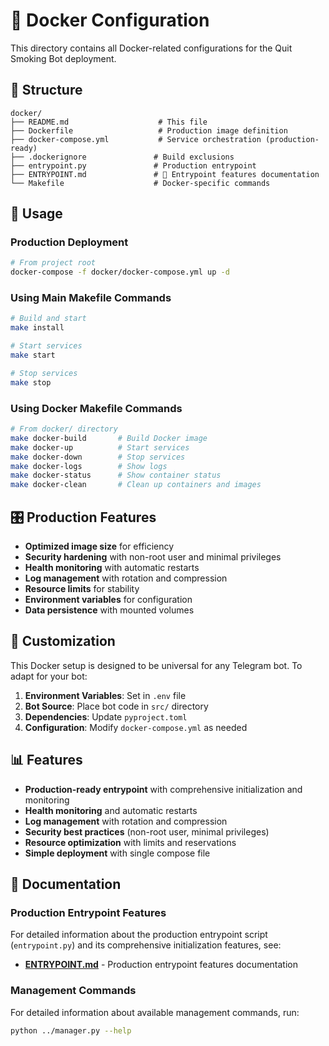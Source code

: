 # 🐳 Docker Configuration

This directory contains all Docker-related configurations for the Quit Smoking Bot deployment.

## 📁 Structure

```
docker/
├── README.md                    # This file
├── Dockerfile                   # Production image definition
├── docker-compose.yml           # Service orchestration (production-ready)
├── .dockerignore               # Build exclusions
├── entrypoint.py               # Production entrypoint
├── ENTRYPOINT.md               # 📖 Entrypoint features documentation
└── Makefile                    # Docker-specific commands
```

## 🚀 Usage

### Production Deployment

```bash
# From project root
docker-compose -f docker/docker-compose.yml up -d
```

### Using Main Makefile Commands

```bash
# Build and start
make install

# Start services
make start

# Stop services
make stop
```

### Using Docker Makefile Commands

```bash
# From docker/ directory
make docker-build       # Build Docker image
make docker-up          # Start services
make docker-down        # Stop services
make docker-logs        # Show logs
make docker-status      # Show container status
make docker-clean       # Clean up containers and images
```

## 🎛️ Production Features

- **Optimized image size** for efficiency
- **Security hardening** with non-root user and minimal privileges
- **Health monitoring** with automatic restarts
- **Log management** with rotation and compression
- **Resource limits** for stability
- **Environment variables** for configuration
- **Data persistence** with mounted volumes

## 🔧 Customization

This Docker setup is designed to be universal for any Telegram bot. To adapt for your bot:

1. **Environment Variables**: Set in `.env` file
2. **Bot Source**: Place bot code in `src/` directory
3. **Dependencies**: Update `pyproject.toml`
4. **Configuration**: Modify `docker-compose.yml` as needed

## 📊 Features

- **Production-ready entrypoint** with comprehensive initialization and monitoring
- **Health monitoring** and automatic restarts
- **Log management** with rotation and compression
- **Security best practices** (non-root user, minimal privileges)
- **Resource optimization** with limits and reservations
- **Simple deployment** with single compose file

## 📖 Documentation

### Production Entrypoint Features

For detailed information about the production entrypoint script (`entrypoint.py`) and its comprehensive initialization features, see:

- [**ENTRYPOINT.md**](./ENTRYPOINT.md) - Production entrypoint features documentation

### Management Commands

For detailed information about available management commands, run:

```bash
python ../manager.py --help
```
